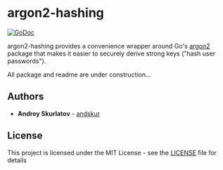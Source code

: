 # argon2-hashing
[![GoDoc](https://godoc.org/github.com/elithrar/simple-scrypt?status.svg)](https://godoc.org/github.com/andskur/argon2-hashing)

argon2-hashing provides a convenience wrapper around Go's [argon2](https://godoc.org/golang.org/x/crypto/argon2) package that makes it easier to securely derive strong keys ("hash user passwords").

All package and readme are under construction...

## Authors

* **Andrey Skurlatov** - [andskur](https://github.com/andskur)

## License

This project is licensed under the MIT License - see the [LICENSE](LICENSE) file for details